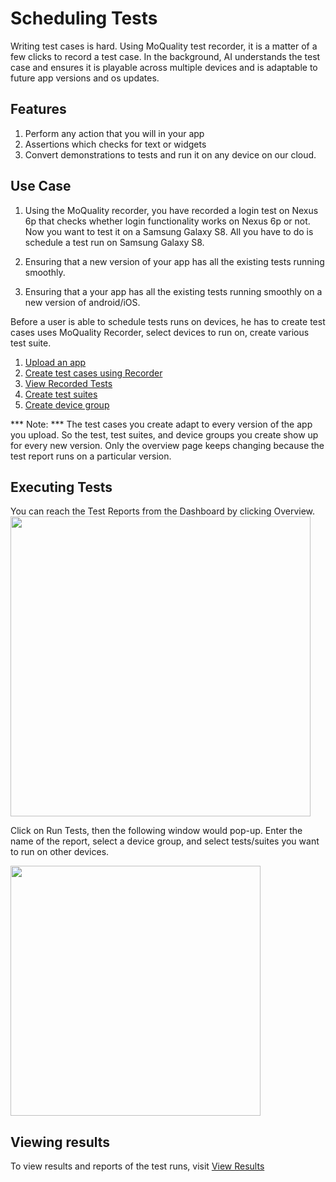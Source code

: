

# Scheduling Tests

Writing test cases is hard. Using MoQuality test recorder, it is a matter of a few clicks to record a test case. In the background, AI understands the test case and ensures it is playable across multiple devices and is adaptable to future app versions and os updates.


## Features

1. Perform any action that you will in your app
2. Assertions which checks for text or widgets
3. Convert demonstrations to tests and run it on any device on our cloud. 

## Use Case
1. Using the MoQuality recorder, you have recorded a login test on Nexus 6p that checks whether login functionality works on Nexus 6p or not. Now you want to test
it on a Samsung Galaxy S8. All you have to do is schedule a test run on Samsung Galaxy S8.

2. Ensuring that a new version of your app has all the  existing tests  running smoothly.

3. Ensuring that a your app has all the  existing tests  running smoothly
on a new version of android/iOS.



Before a user is able to schedule tests runs on devices, he has to create test cases uses  MoQuality Recorder, select devices to run on, create various test suite. 

1. [Upload an app](getting-started/upload-app)
2. [Create test cases using Recorder](getting-started/recorder-link)
3. [View Recorded Tests](getting-started/view-tests)
4. [Create test suites](getting-started/test-suite)
5. [Create device group](getting-started/devices)

*** Note: ***
The test cases you create adapt to every version of the app you upload. So the test, test suites, and device groups you create show up for every new version. Only the overview page keeps changing because the test report runs on a particular version.


## Executing Tests 

You can reach the Test Reports  from the Dashboard by clicking Overview. 
<img src="../dashboard-img/3.png" height="480px" />

Click on Run Tests, then the following window would pop-up. Enter the name of the report, 
select a device group, and select tests/suites you want to run on other devices.

<img src="../dashboard-img/7.png" height="400px" />

## Viewing results

To view results and reports of the test runs, visit  [View Results](view-results)